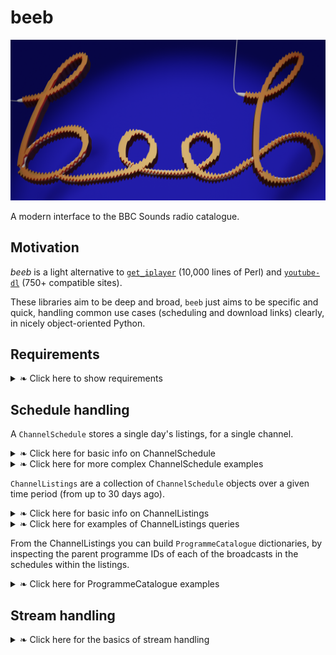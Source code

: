 # beeb

![](https://raw.githubusercontent.com/lmmx/beeb/master/assets/beeb_logo.png)

A modern interface to the BBC Sounds radio catalogue.

## Motivation

_beeb_ is a light alternative to
[`get_iplayer`](https://github.com/get-iplayer/get_iplayer/)
(10,000 lines of Perl)
and
[`youtube-dl`](https://github.com/ytdl-org/youtube-dl/blob/master/youtube_dl/extractor/bbc.py)
(750+ compatible sites).

These libraries aim to be deep and broad, `beeb` just aims to be specific and quick,
handling common use cases (scheduling and download links) clearly, in nicely
object-oriented Python.

## Requirements

<details><summary>❧ Click here to show requirements</summary>

<p>

- BeautifulSoup
- HTTPX
  - A `requests`-like API with async and HTTP/2 support
- aiostream
  - Asynchronous requests to speed up channel listings retrieval
- tqdm
  - Gives the option to show progress when multiprocessing channel listings
- `more_itertools`

</p>

</details>

## Schedule handling

A `ChannelSchedule` stores a single day's listings, for a single channel.

<details><summary>❧ Click here for basic info on ChannelSchedule</summary>

<p>

- National, local, regional channels can be selected by ID or short name
- The schedule with today's date is loaded by default

To load today's schedule for BBC R4:

```py
from beeb.nav import ChannelSchedule
ChannelSchedule.from_channel_name("r4")
```
⇣
```
ChannelSchedule for BBC Radio 4 on 2021-03-17
```

These ChannelSchedule objects can be used to find programmes:

```py
>>> from beeb.nav import ChannelSchedule
>>> s = ChannelSchedule.from_channel_name("r4")
>>> s.get_broadcast_by_title("Today", pid_only=True)
'm000t476'
>>> s.get_broadcast_by_title("Midnight News")
00:00 on 17/03/2021 — Midnight News
>>> for b in s.get_broadcast_by_title("Shipping Forecast", multi=True): b
00:48 on 17/03/2021 — Shipping Forecast
05:20 on 17/03/2021 — Shipping Forecast
12:03 on 17/03/2021 — Shipping Forecast
```


</p>

</details>

<details><summary>❧ Click here for more complex ChannelSchedule examples</summary>

<p>

```py
>>> for b in s.get_broadcast_by_title(r".*\bNews\b", regex=True, multi=True): b
... 
00:00 on 17/03/2021 — Midnight News
05:30 on 17/03/2021 — News Briefing
12:00 on 17/03/2021 — News Summary
18:00 on 17/03/2021 — Six O'Clock News
>>> for b in s.get_broadcast_by_title(r".*\bnews\b", multi=True,
... case_insensitive=True, regex=True, synopsis=True): print(b)
... 
00:00 on 17/03/2021 — Midnight News
05:30 on 17/03/2021 — News Briefing
06:00 on 17/03/2021 — Today
12:00 on 17/03/2021 — News Summary
13:00 on 17/03/2021 — World at One
17:00 on 17/03/2021 — PM
18:00 on 17/03/2021 — Six O'Clock News
20:00 on 17/03/2021 — Moral Maze
22:00 on 17/03/2021 — The World Tonight
23:30 on 17/03/2021 — Today in Parliament
>>> for b in s.get_broadcast_by_title(
... r".*\b(pandemic|virus|coronavirus|Covid|vaccines?|vaccinations?|health|healthcare|NHS)\b",
... multi=True, case_insensitive=True, regex=True, synopsis=True): print(b)
... 
10:00 on 17/03/2021 — Woman's Hour
15:00 on 17/03/2021 — Money Box
15:30 on 17/03/2021 — Inside Health
```

</p>

</details>

`ChannelListings` are a collection of `ChannelSchedule` objects over a
given time period (from up to 30 days ago).

<details><summary>❧ Click here for basic info on ChannelListings</summary>

<p>

The schedules are loaded asynchronously and then their HTML is parsed on all CPU cores (fast!)

No interface is currently implemented for multiple channels (as I don't particularly need it), but
`beeb.nav.ChannelPicker` gives all available channels if you wanted to iterate over them.

```py
>>> from beeb.nav import ChannelListings
>>> ChannelListings.from_channel_name("r4")
ChannelListings for BBC Radio 4 from 2021-02-17 to 2021-03-18 (30 days)
```

The schedules are stored as a chronological list in the `ChannelListings.schedules` attribute

```py
>>> from beeb.nav import ChannelListings
>>> l = ChannelListings.from_channel_name("r4")
ChannelListings for BBC Radio 4 from 2021-02-17 to 2021-03-18 (30 days)
>>> l.schedules[0]
ChannelSchedule for BBC Radio 4 on 2021-02-17
```

ChannelListings follows the same interface as ChannelSchedule (they share a commonly bound method,
to avoid too much parameter passing).


</p>

</details>


<details><summary>❧ Click here for examples of ChannelListings queries</summary>

<p>


- There were 26 'Today' episodes aired on BBC R4 in the last 30 days (not aired on Sundays):

```py
>>> for i, b in enumerate(l.get_broadcast_by_title("Today", multi=True)):
...     print(f"{i:2}) {b}")
... 
 0) 06:00 on Wed 17/02/2021 — Today
 1) 06:00 on Thu 18/02/2021 — Today
 2) 06:00 on Fri 19/02/2021 — Today
 3) 07:00 on Sat 20/02/2021 — Today
 4) 06:00 on Mon 22/02/2021 — Today
 5) 06:00 on Tue 23/02/2021 — Today
 6) 06:00 on Wed 24/02/2021 — Today
 7) 06:00 on Thu 25/02/2021 — Today
 8) 06:00 on Fri 26/02/2021 — Today
 9) 07:00 on Sat 27/02/2021 — Today
10) 06:00 on Mon 01/03/2021 — Today
11) 06:00 on Tue 02/03/2021 — Today
12) 06:00 on Wed 03/03/2021 — Today
13) 06:00 on Thu 04/03/2021 — Today
14) 06:00 on Fri 05/03/2021 — Today
15) 07:00 on Sat 06/03/2021 — Today
16) 06:00 on Mon 08/03/2021 — Today
17) 06:00 on Tue 09/03/2021 — Today
18) 06:00 on Wed 10/03/2021 — Today
19) 06:00 on Thu 11/03/2021 — Today
20) 06:00 on Fri 12/03/2021 — Today
21) 07:00 on Sat 13/03/2021 — Today
22) 06:00 on Mon 15/03/2021 — Today
23) 06:00 on Tue 16/03/2021 — Today
24) 06:00 on Wed 17/03/2021 — Today
25) 06:00 on Thu 18/03/2021 — Today
```

- Here's a query of all programmes which mention vaccin(es,ations,inologists) in their
  title/subtitle/synopsis:

```py
>>> for b in l.get_broadcast_by_title(r".*\b(vaccin.+?)\b", multi=True, case_insensitive=True,
... regex=True, synopsis=True): print(b)
... 
15:30 on Wed 17/02/2021 — Inside Health
18:00 on Wed 17/02/2021 — Six O'Clock News
11:30 on Mon 22/02/2021 — How to Vaccinate the World
14:00 on Sat 27/02/2021 — Any Answers?
07:10 on Sun 28/02/2021 — Sunday
11:30 on Mon 01/03/2021 — How to Vaccinate the World
20:00 on Wed 03/03/2021 — Moral Maze
22:15 on Sat 06/03/2021 — Moral Maze
11:30 on Mon 08/03/2021 — How to Vaccinate the World
11:30 on Mon 15/03/2021 — How to Vaccinate the World
18:00 on Mon 15/03/2021 — Six O'Clock News
22:00 on Mon 15/03/2021 — The World Tonight
21:00 on Tue 16/03/2021 — Inside Health
15:30 on Wed 17/03/2021 — Inside Health
18:00 on Wed 17/03/2021 — Six O'Clock News
```

</p>

</details>

From the ChannelListings you can build `ProgrammeCatalogue` dictionaries,
by inspecting the parent programme IDs of each of the broadcasts in the schedules
within the listings.

<details><summary>❧ Click here for ProgrammeCatalogue examples</summary>

<p>

To obtain a `ProgrammeCatalogue` with just programme PIDs and titles:

```py
beeb.api.get_programme_dict("r4", n_days=1)
```
⇣
```py
{'b00cs19l': 'Midnight News',
 'b006qfvv': 'Shipping Forecast',
 'b006s54y': 'Selection of BBC World Service Programmes',
 'b007rhyn': 'News Briefing',
 'b006qmpj': 'Prayer for the Day',
 'b006qj8q': 'Farming Today',
 'b01s6xyk': 'Tweet of the Day',
 'b006qj9z': 'Today',
 'b09zgd6y': 'Chinese Characters',
 'b007qlvb': "Woman's Hour",
 'm0002rjm': "Alexei Sayle's The Absence of Normal",
 'b04fc120': 'News Summary',
 'b006qps9': 'You and Yours',
 'b007rn05': 'Weather',
 'b006qptc': 'World at One',
 'b006qpgr': 'The Archers',
 'b04xxp0g': 'Drama',
 'b006qjnv': 'Money Box',
 'b019dl1b': 'Inside Health',
 'm000s2kt': 'Sideways',
 'b00dv9hq': 'The Media Show',
 'b006qskw': 'PM',
 'b006qjxt': "Six O'Clock News",
 'b006qsq5': 'Front Row',
 'b006qk11': 'Moral Maze',
 'b006xp1x': 'Lent Talks',
 'b006r4wn': 'Costing the Earth',
 'b006qtl3': 'The World Tonight',
 'm000czyb': 'The Skewer',
 'b006qtqd': 'Today in Parliament'}
```

To obtain a `ProgrammeCatalogue` with genres (be warned — for the last 30 days this takes 60 seconds):

```py
beeb.api.get_genre_programme_dict("r4", n_days=30)
```
⇣
```py
{'Arts': [('b006v8jn', 'A Good Read')],
 'Arts, Culture & the Media': [('b01875r3', 'One to One'),
                               ('b006qsq5', 'Front Row'),
                               ('b00dv9hq', 'The Media Show'),
                               ('b006qp6p', 'Open Book'),
                               ('b006r5jt', 'The Film Programme'),
                               ('b006slnx', 'Feedback'),
                               ('m00055q2', 'Rewinder'),
                               ('b006qjym', 'Loose Ends'),
                               ('b06p0p0g', 'The Why Factor'),
                               ('b006qpdd', 'Pick of the Week'),
                               ('b006r9xr', 'Start the Week'),
                               ('b006s5sf', 'Bookclub'),
                               ('b09w07c4', 'Art of Now')],
 'Biographical': [('b0721qqk', 'Riot Girls')],
 'Chat': [('p04x5pd7', 'Fortunately... with Fi and Jane'),
          ('m000s9s1', 'Between Ourselves with Marian Keyes'),
          ('b00snr0w', 'The Infinite Monkey Cage')],
 'Classic & Period': [('m000j0t9', 'Electric Decade')],
 'Comedy': [('b00x8dq1', 'My Teenage Diary'),
            ('b08mj1wj', 'Reluctant Persuaders'),
            ('m0002rjm', "Alexei Sayle's The Absence of Normal")],
 'Consumer': [('b006qps9', 'You and Yours')],
 'Crime & Justice': [('b006tgy1', 'Law in Action'), ('m0000nfh', 'Intrigue')],
 'Disability': [('b006qxww', 'In Touch')],
 'Drama': [('b04xxp0g', 'Drama'),
           ('b08lw2hh', 'Short Works'),
           ('m000s855', "Hardy's Women")],
 'Entertainment': [('b060cdyj', 'Bunk Bed')],
 'Factual': [('b006s54y', 'Selection of BBC World Service Programmes'),
             ('b007qlvb', "Woman's Hour"),
             ('m0001kbd', 'Born in Bradford'),
             ('b006th08', 'File on 4'),
             ('m000s2kt', 'Sideways'),
             ('b006qk11', 'Moral Maze'),
             ('b006qjlq', 'From Our Own Correspondent'),
             ('b006qnc7', 'Radio 4 Appeal'),
             ('b07cblx9', 'The Briefing Room'),
             ('b006qng8', 'A Point of View'),
             ('b006qnj3', 'Broadcasting House'),
             ('m0003r3t', 'My Name Is...'),
             ('m00019hp', 'Archive on 4'),
             ('b007qxpr', 'Round Britain Quiz'),
             ('b03w7bwg', 'Out of the Ordinary'),
             ('b09zgd6y', 'Chinese Characters')],
 'Families & Relationships': [('b006qgj4', 'Saturday Live')],
 'Food & Drink': [('b006qnx3', 'The Food Programme')],
 'Gardens': [('b006qp2f', "Gardeners' Question Time")],
 'Health & Wellbeing': [('b019dl1b', 'Inside Health')],
 'Historical': [('m000sqkk', 'Gudrun')],
 'History': [('b006qykl', 'In Our Time'),
             ('b00nrtd2', 'A History of the World in 100 Objects')],
 'Life Stories': [('b01mk3f8', 'Short Cuts'),
                  ('b006qnmr', 'Desert Island Discs'),
                  ('b006qpmv', 'Last Word'),
                  ('b006qjz5', 'Profile'),
                  ('b03cdpww', 'Meeting Myself Coming Back'),
                  ('b01cqx3b', 'The Listening Project')],
 'Money': [('b006qjnv', 'Money Box'), ('b006sz6t', 'The Bottom Line')],
 'Music': [('b00704s1', 'Counterpoint')],
 'Nature & Environment': [('b006qj8q', 'Farming Today'),
                          ('b006xrr2', 'Ramblings'),
                          ('b05w99gb', 'Natural Histories'),
                          ('b006r4wn', 'Costing the Earth')],
 'News': [('b00cs19l', 'Midnight News'),
          ('b007rhyn', 'News Briefing'),
          ('b006qj9z', 'Today'),
          ('b04fc120', 'News Summary'),
          ('b006qptc', 'World at One'),
          ('b006qskw', 'PM'),
          ('b006qjxt', "Six O'Clock News"),
          ('b006qtl3', 'The World Tonight'),
          ('b007rhyy', 'News and Papers'),
          ('b00g3j4x', 'News'),
          ('b006qnz4', 'The World This Weekend')],
 'Panel Shows': [('b006s5dp', 'Just a Minute')],
 'Politics': [('b006qtqd', 'Today in Parliament'),
              ('b006qgvj', 'Any Questions?'),
              ('b006qjfq', 'The Week in Westminster'),
              ('b006qmmy', 'Any Answers?'),
              ('m0001xq1', 'The Battles That Won Our Freedoms'),
              ('b006r4vz', 'Analysis'),
              ('b006s624', 'Westminster Hour')],
 'Religion & Ethics': [('b006qmpj', 'Prayer for the Day'),
                       ('b006xp1x', 'Lent Talks'),
                       ('b006sgsh', 'Bells on Sunday'),
                       ('b006qn7f', 'Something Understood'),
                       ('b006qnbd', 'Sunday'),
                       ('b006qnds', 'Sunday Worship')],
 'Satire': [('b09rwvwt', 'Henry Normal: A Normal...'),
            ('m000czyb', 'The Skewer'),
            ('b006qgt7', 'The Now Show')],
 'Science & Nature': [('b01s6xyk', 'Tweet of the Day'),
                      ('b07dx75g', 'The Curious Cases of Rutherford & Fry'),
                      ('b036f7w2', 'BBC Inside Science'),
                      ('b06vy2jd', 'Science Stories')],
 'Science & Technology': [('b01n7094', 'The Digital Human')],
 'Sitcoms': [('b0b2nh1n', 'Ability')],
 'Sketch': [('b00kvs8r', 'Newsjack')],
 'Soaps': [('b006qpgr', 'The Archers'), ('b006qnkc', 'The Archers Omnibus')],
 'Standup': [('b0b22qhr', 'Stand-Up Specials'),
             ('b011tzjy', 'Meet David Sedaris')],
 'Weather': [('b006qfvv', 'Shipping Forecast'), ('b007rn05', 'Weather')]}
```

This is equivalent to constructing the class directly and accessing its `.keyed_by_genre` property.

```py
beeb.nav.sched.ProgrammeCatalogue("r4", n_days=30, with_genre=True)
```

- This takes about 7 or 8 seconds (fast given the number of requests it's making!)
- Note that these requests occasionally fail (async sessions are prone to rare connection errors),
  and are silently retried up to 3 times (one seems to be enough in my experience).

The programme catalogues can be stored in a database and then restored from there:

```py
>>> pc = beeb.nav.sched.ProgrammeCatalogue("r4", n_days=1, with_genre=True, async_pull=True)'
>>> pc.store_db()
>>> rc = beeb.nav.sched.ProgrammeCatalogue.regenerate_from_db("r4")
>>> pc == rc, pc.genred == rc.genred, pc.db.path == rc.db.path, type(rc) is type(pc)
(True, True, True, True)
```

Note that regenerated catalogues have no associated day range

```py
>>> rc.n_days
0
```

The SQLite3 database `programme_catalogue.db` records a simple four field table, `programmes`, in `beeb.data.store`:

```sql
SELECT * FROM programmes;
```
⇣
```STDOUT
m000tcdg|Midnight News|News|r4
m000tcdj|Shipping Forecast|Weather|r4
m000tcdl|Selection of BBC World Service Programmes|Factual|r4
...
```

</p>

</details>

## Stream handling

<details><summary>❧ Click here for the basics of stream handling</summary>

<p>

Episodes are downloaded from BBC Sounds as M4S (MPEG-DASH streams). There is a header `.dash` file
and then multiple `.dash` files, and if you have all of these you can build a MP4 audio file.

> As far as I know the access to these is geo-fenced, i.e. you must
> be in the UK to download but this may vary between programmes/stations.

The most directly useful functions (which I've needed when interacting with BBC Sounds API) are
those to obtain the M4S links: you only need the final one to construct the full set of URLs
to obtain a complete MP4.

The following functions handle this in `beeb.api`:

- `get_episode_dict`
  - a trivial wrapper to access the `episodes_dict` attribute of `EpisodeListingsHtml`
- `final_m4s_link_from_programme_pid`
  - a wrapper to access the `last_m4s_link` attribute of the `MpdXml` class constructed with the `from_episode_pid` class method
- `final_m4s_link_from_episode_pid`
  - a wrapper to access the `last_m4s_link` attribute of the `MpdXml` class constructed with the `from_episode_pid` class method
    after obtaining the episode PID from the episode dict
- `get_programme_pid_by_name`
  - a wrapper to access the `filtered` attribute of a `EpisodeMetadataPidJson` object
    constructed with the `get_programme_pid` class method.
  - technically it's "by programme title and station name" (the arguments are in this order)

You may very well prefer to construct the objects and handle the attributes involved yourself,
these are given as 'recipes' to make it clear how to use beeb's functionality.

</p>

</details>
